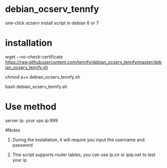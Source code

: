 # debian_ocserv_tennfy
one-click ocserv install  script in debian 6 or 7

# installation

wget --no-check-certificate https://raw.githubusercontent.com/tennfy/debian_ocserv_tennfy/master/debian_ocserv_tennfy.sh

chmod a+x debian_ocserv_tennfy.sh

bash debian_ocserv_tennfy.sh

# Use method 

server ip:   your vps ip:999

#Notes

1. During the installation, it will require you input the username and password

2. This script supports router tables, you can use ip.cn or ipip.net to test your ip
